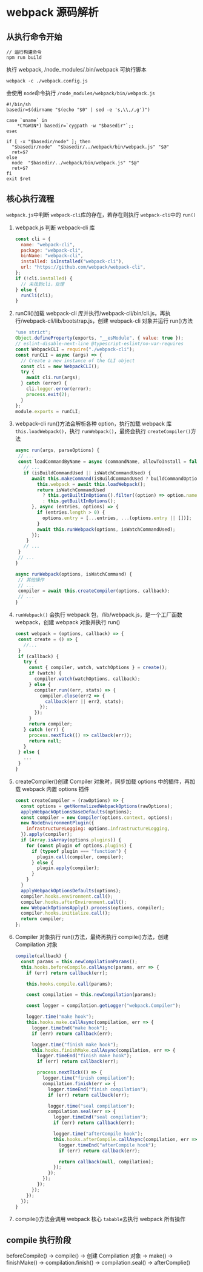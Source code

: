 # webpack 源码解析

## 从执行命令开始

```
// 运行构建命令
npm run build
```

执行 webpack, /node_modules/.bin/webpack 可执行脚本

`webpack -c ./webpack.config.js`

会使用 `node`命令执行 `/node_modules/webpack/bin/webpack.js`

```shell
#!/bin/sh
basedir=$(dirname "$(echo "$0" | sed -e 's,\\,/,g')")

case `uname` in
    *CYGWIN*) basedir=`cygpath -w "$basedir"`;;
esac

if [ -x "$basedir/node" ]; then
  "$basedir/node"  "$basedir/../webpack/bin/webpack.js" "$@"
  ret=$?
else
  node  "$basedir/../webpack/bin/webpack.js" "$@"
  ret=$?
fi
exit $ret

```

## 核心执行流程

`webpack.js`中判断 `webpack-cli`库的存在，若存在则执行 `webpack-cli`中的 `run()`

1. webpack.js 判断 webpack-cli 库

   ```js
   const cli = {
     name: "webpack-cli",
     package: "webpack-cli",
     binName: "webpack-cli",
     installed: isInstalled("webpack-cli"),
     url: "https://github.com/webpack/webpack-cli",
   };
   if (!cli.installed) {
     // 未找到cli，处理
   } else {
     runCli(cli);
   }
   ```

2. runCli()加载 webpack-cli 库并执行/webpack-cli/bin/cli.js，再执行/webpack-cli/lib/bootstrap.js，创建 webpack-cli 对象并运行 run()方法

   ```js
   "use strict";
   Object.defineProperty(exports, "__esModule", { value: true });
   // eslint-disable-next-line @typescript-eslint/no-var-requires
   const WebpackCLI = require("./webpack-cli");
   const runCLI = async (args) => {
     // Create a new instance of the CLI object
     const cli = new WebpackCLI();
     try {
       await cli.run(args);
     } catch (error) {
       cli.logger.error(error);
       process.exit(2);
     }
   };
   module.exports = runCLI;
   ```

3. webpack-cli run()方法会解析各种 option，执行加载 webpack 库 `this.loadWebpack()`，执行 `runWebpack()`，最终会执行 `createCompiler()`方法

   ```js
   async run(args, parseOptions) {
    // ...
    const loadCommandByName = async (commandName, allowToInstall = false) => {
      // ...
      if (isBuildCommandUsed || isWatchCommandUsed) {
         await this.makeCommand(isBuildCommandUsed ? buildCommandOptions : watchCommandOptions, async () => {
           this.webpack = await this.loadWebpack();
           return isWatchCommandUsed
             ? this.getBuiltInOptions().filter((option) => option.name !== "watch")
             : this.getBuiltInOptions();
         }, async (entries, options) => {
           if (entries.length > 0) {
             options.entry = [...entries, ...(options.entry || [])];
           }
           await this.runWebpack(options, isWatchCommandUsed);
         });
       }
      // ...
    }
    // ...
   }

   async runWebpack(options, isWatchCommand) {
    // 其他操作
    // ...
    compiler = await this.createCompiler(options, callback);
    // ...
   }


   ```

4. `runWebpack()` 会执行 webpack 包，/lib/webpack.js，是一个工厂函数 webpack，创建 webpack 对象并执行 run()

   ```js
   const webpack = (options, callback) => {
    const create = () => {
      //...
    }
    if (callback) {
      try {
        const { compiler, watch, watchOptions } = create();
        if (watch) {
          compiler.watch(watchOptions, callback);
        } else {
          compiler.run((err, stats) => {
            compiler.close(err2 => {
              callback(err || err2, stats);
            });
          });
        }
        return compiler;
      } catch (err) {
        process.nextTick(() => callback(err));
        return null;
      }
    } else {
      ...
    }
   }
   ```

5. createCompiler()创建 Compiler 对象时，同步加载 options 中的插件，再加载 webpack 内置 options 插件

   ```js
   const createCompiler = (rawOptions) => {
     const options = getNormalizedWebpackOptions(rawOptions);
     applyWebpackOptionsBaseDefaults(options);
     const compiler = new Compiler(options.context, options);
     new NodeEnvironmentPlugin({
       infrastructureLogging: options.infrastructureLogging,
     }).apply(compiler);
     if (Array.isArray(options.plugins)) {
       for (const plugin of options.plugins) {
         if (typeof plugin === "function") {
           plugin.call(compiler, compiler);
         } else {
           plugin.apply(compiler);
         }
       }
     }
     applyWebpackOptionsDefaults(options);
     compiler.hooks.environment.call();
     compiler.hooks.afterEnvironment.call();
     new WebpackOptionsApply().process(options, compiler);
     compiler.hooks.initialize.call();
     return compiler;
   };
   ```

6. Compiler 对象执行 run()方法，最终再执行 compile()方法，创建 Compilation 对象

   ```js
   compile(callback) {
     const params = this.newCompilationParams();
     this.hooks.beforeCompile.callAsync(params, err => {
       if (err) return callback(err);

       this.hooks.compile.call(params);

       const compilation = this.newCompilation(params);

       const logger = compilation.getLogger("webpack.Compiler");

       logger.time("make hook");
       this.hooks.make.callAsync(compilation, err => {
         logger.timeEnd("make hook");
         if (err) return callback(err);

         logger.time("finish make hook");
         this.hooks.finishMake.callAsync(compilation, err => {
           logger.timeEnd("finish make hook");
           if (err) return callback(err);

           process.nextTick(() => {
             logger.time("finish compilation");
             compilation.finish(err => {
               logger.timeEnd("finish compilation");
               if (err) return callback(err);

               logger.time("seal compilation");
               compilation.seal(err => {
                 logger.timeEnd("seal compilation");
                 if (err) return callback(err);

                 logger.time("afterCompile hook");
                 this.hooks.afterCompile.callAsync(compilation, err => {
                   logger.timeEnd("afterCompile hook");
                   if (err) return callback(err);

                   return callback(null, compilation);
                 });
               });
             });
           });
         });
       });
     });
   }
   ```

7. compile()方法会调用 webpack 核心 `tabable`去执行 webpack 所有操作

## compile 执行阶段

beforeCompile() -> compile() -> 创建 Compilation 对象 -> make() -> finishMake() -> compilation.finish() -> compilation.seal() -> afterComplie()
